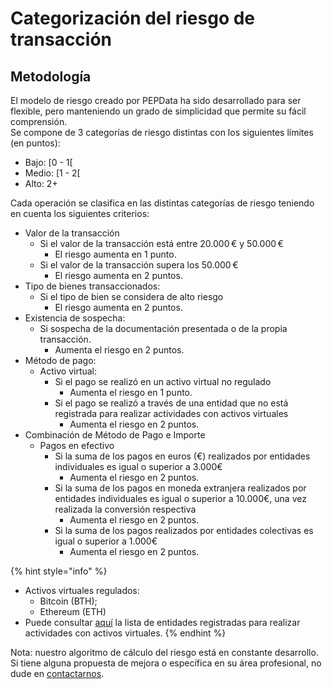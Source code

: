 # Categorización del riesgo de transacción

## Metodología

El modelo de riesgo creado por PEPData ha sido desarrollado para ser flexible, pero manteniendo un grado de simplicidad que permite su fácil comprensión. \
Se compone de 3 categorías de riesgo distintas con los siguientes límites (en puntos):

* Bajo: \[0 - 1\[
* Medio: \[1 - 2\[
* Alto: 2+

Cada operación se clasifica en las distintas categorías de riesgo teniendo en cuenta los siguientes criterios:

* Valor de la transacción
  * Si el valor de la transacción está entre 20.000 € y 50.000 €
    * El riesgo aumenta en 1 punto.
  * Si el valor de la transacción supera los 50.000 €
    * El riesgo aumenta en 2 puntos.
* Tipo de bienes transaccionados:
  * Si el tipo de bien se considera de alto riesgo
    * El riesgo aumenta en 2 puntos.
* Existencia de sospecha:&#x20;
  * Si sospecha de la documentación presentada o de la propia transacción.
    * Aumenta el riesgo en 2 puntos.
* Método de pago:&#x20;
  * Activo virtual:
    * Si el pago se realizó en un activo virtual no regulado
      * Aumenta el riesgo en 1 punto.
    * Si el pago se realizó a través de una entidad que no está registrada para realizar actividades con activos virtuales
      * Aumenta el riesgo en 2 puntos.
* Combinación de Método de Pago e Importe
  * Pagos en efectivo
    * Si la suma de los pagos en euros (€) realizados por entidades individuales es igual o superior a 3.000€
      * Aumenta el riesgo en 2 puntos.
    * Si la suma de los pagos en moneda extranjera realizados por entidades individuales es igual o superior a 10.000€, una vez realizada la conversión respectiva
      * Aumenta el riesgo en 2 puntos.
    * Si la suma de los pagos realizados por entidades colectivas es igual o superior a 1.000€
      * Aumenta el riesgo en 2 puntos.

{% hint style="info" %}
- Activos virtuales regulados:
  * Bitcoin (BTH);
  * Ethereum (ETH)
- Puede consultar [aquí](https://www.bportugal.pt/sites/default/files/lista_entidades_ativos_virtuais_pt.pdf) la lista de entidades registradas para realizar actividades con activos virtuales.
{% endhint %}

Nota: nuestro algoritmo de cálculo del riesgo está en constante desarrollo. Si tiene alguna propuesta de mejora o específica en su área profesional, no dude en [contactarnos](../../outros/contactos.md).
